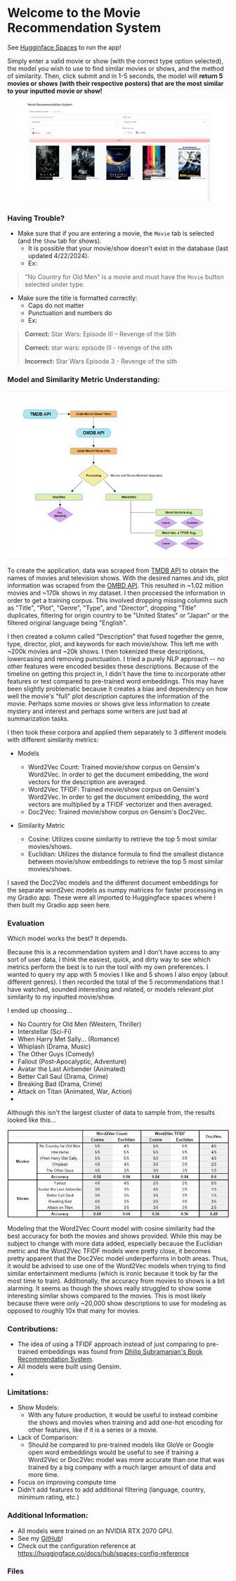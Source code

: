 # Welcome to the Movie Recommendation System

See [Hugginface Spaces]("https://huggingface.co/spaces/brandonowens/movie-recommendation-app") to run the app!

Simply enter a valid movie or show (with the correct type option selected), the model you wish to use to find similar movies or shows, and the method of similarity.
Then, click submit and in 1-5 seconds, the model will **return 5 movies or shows (with their respective posters) that are the most similar to your inputted movie or show!**

![Output](example.png)

### Having Trouble?

* Make sure that if you are entering a movie, the `Movie` tab is selected (and the `Show` tab for shows).
    * It is possible that your movie/show doesn't exist in the database (last updated 4/22/2024).
    * Ex:
> "No Country for Old Men" is a movie and must have the `Movie` button selected under type.

* Make sure the title is formatted correctly:
    * Caps do not matter
    * Punctuation and numbers do
    * Ex:
> **Correct:** Star Wars: Episode III – Revenge of the Sith
> 
> **Correct:** star wars: episode III - revenge of the sith
> 
> **Incorrect:** Star Wars Episode 3 - Revenge of the sith
> 
### Model and Similarity Metric Understanding:

![Flowchart](flowchart.png)

To create the application, data was scraped from [TMDB API]("https://developer.themoviedb.org/reference/intro/getting-started") to obtain the names of movies and television shows.
With the desired names and ids, plot information was scraped from the [OMBD API]("https://www.omdbapi.com/"). This resulted in ~1.02 million movies and ~170k shows in my dataset.
I then processed the information in order to get a training corpus. This involved dropping missing columns such as "Title", "Plot", "Genre", "Type", and "Director", dropping "Title" duplicates,
filtering for origin country to be "United States" or "Japan" or the filtered original language being "English". 

I then created a column called "Description" that fused together the genre,
type, director, plot, and keywords for each movie/show. This left me with ~200k movies and ~20k shows. I then tokenized these descriptions, lowercasing and removing punctuation.
I tried a purely NLP approach -- no other features were encoded besides these descriptions. Because of the timeline on getting this project in, I didn't have the time to incorporate other features or test compared to
pre-trained word embeddings. This may have been slightly problematic because it creates a bias and dependency on how well the movie's "full" plot description captures the information of the movie. Perhaps some movies or shows
give less information to create mystery and interest and perhaps some writers are just bad at summarization tasks.

I then took these corpora and applied them separately to 3 different models with different similarity metrics:

* Models
    * Word2Vec Count: Trained movie/show corpus on Gensim's Word2Vec. In order to get the document embedding, the word vectors for the description are averaged.
    * Word2Vec TFIDF: Trained movie/show corpus on Gensim's Word2Vec. In order to get the document embedding, the word vectors are multiplied by a TFIDF vectorizer and then averaged.
    * Doc2Vec: Trained movie/show corpus on Gensim's Doc2Vec.
      
* Similarity Metric
    * Cosine: Utilizes cosine similarity to retrieve the top 5 most similar movies/shows.
    * Euclidian: Utilizes the distance formula to find the smallest distance between movie/show embeddings to retrieve the top 5 most similar movies/shows.
      
I saved the Doc2Vec models and the different document embeddings for the separate word2vec models as numpy matrices for faster processing in my Gradio app. These were all imported to Huggingface spaces
where I then built my Gradio app seen here. 

### Evaluation

Which model works the best? It depends.

Because this is a recommendation system and I don't have access to any sort of user data, I think the easiest, quick, and dirty way to see which metrics perform the best is to run the tool with my own preferences.
I wanted to query my app with 5 movies I like and 5 shows I also enjoy (about different genres). I then recorded the total of the 5 recommendations that I have watched, sounded interesting and related, or models relevant plot similarity to my inputted movie/show.

I ended up choosing... 

* No Country for Old Men (Western, Thriller)
* Interstellar (Sci-Fi)
* When Harry Met Sally... (Romance)
* Whiplash (Drama, Music)
* The Other Guys (Comedy)
* Fallout (Post-Apocalyptic, Adventure)
* Avatar the Last Airbender (Animated)
* Better Call Saul (Drama, Crime)
* Breaking Bad (Drama, Crime)
* Attack on Titan (Animated, War, Action)
* 
Although this isn't the largest cluster of data to sample from, the results looked like this...

![eval](eval.png)

Modeling that the Word2Vec Count model with cosine similarity had the best accuracy for both the movies and shows provided. While this may be subject to change with more data added,
especially because the Euclidian metric and the Word2Vec TFIDF models were pretty close, it becomes pretty apparent that the Doc2Vec model underperforms in both areas. Thus, it would be advised to use one of the Word2Vec 
models when trying to find similar entertainment mediums (which is ironic because it took by far the most time to train). Additionally, the accuracy from movies to shows is a bit alarming. It seems as though the shows really struggled to show some interesting similar shows compared to the movies.
This is most likely because there were only ~20,000 show descriptions to use for modeling as opposed to roughly 10x that many for movies. 

### Contributions:

* The idea of using a TFIDF approach instead of just comparing to pre-trained embeddings was found from [Dhilip Subramanian's Book Recommendation System]("https://www.kdnuggets.com/2020/08/content-based-recommendation-system-word-embeddings.html").
* All models were built using Gensim.
* 
### Limitations:

* Show Models:
  * With any future production, it would be useful to instead combine the shows and movies when training and add one-hot encoding for other features, like if it is a series or a movie.
* Lack of Comparison:
  * Should be compared to pre-trained models like GloVe or Google open word embeddings would be useful to see if training a Word2Vec or Doc2Vec model was more accurate than one that was trained by a big company with a much larger amount of data and more time.
* Focus on improving compute time
* Didn't add features to add additional filtering (language, country, minimum rating, etc.)

### Additional Information:

* All models were trained on an NVIDIA RTX 2070 GPU. 
* See my [GitHub]("https://github.com/brandonowens24/movie-recommendation-app")!
* Check out the configuration reference at https://huggingface.co/docs/hub/spaces-config-reference

### Files

